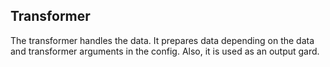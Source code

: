 ## Transformer

The transformer handles the data. It prepares data depending on the data and transformer arguments in the config. Also, it is used as an output gard.